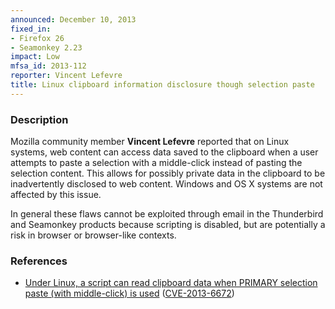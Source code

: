 ```yaml
---
announced: December 10, 2013
fixed_in:
- Firefox 26
- Seamonkey 2.23
impact: Low
mfsa_id: 2013-112
reporter: Vincent Lefevre
title: Linux clipboard information disclosure though selection paste
---
```


<h3>Description</h3>

<p>Mozilla community member <strong>Vincent Lefevre</strong> reported that on
Linux systems, web content can access data saved to the clipboard when a user
attempts to paste a selection with a middle-click instead of pasting the
selection content. This allows for possibly private data in the clipboard to be
inadvertently disclosed to web content. Windows and OS X systems are not
affected by this issue.
</p>

<p class="note">In general these flaws cannot be exploited through email in the
Thunderbird and Seamonkey products because scripting is disabled, but are
potentially a risk in browser or browser-like contexts.</p>

<h3>References</h3>

<ul>
  <li><a href="https://bugzilla.mozilla.org/show_bug.cgi?id=894736">
        Under Linux, a script can read clipboard data when PRIMARY selection paste (with middle-click) is used</a> (<a href="http://cve.mitre.org/cgi-bin/cvename.cgi?name=CVE-2013-6672" class="ex-ref">CVE-2013-6672</a>)</li>
</ul>



